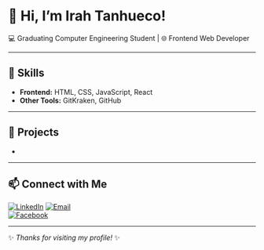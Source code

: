 # 👋 Hi, I’m Irah Tanhueco!  

💻 Graduating Computer Engineering Student | 🌐 Frontend Web Developer 

---

## 🚀 Skills  
- **Frontend:** HTML, CSS, JavaScript, React  
- **Other Tools:** GitKraken, GitHub  

---

## 📂 Projects  
-

---

## 📫 Connect with Me  
[![LinkedIn](https://img.shields.io/badge/LinkedIn-blue?logo=linkedin)]([your-linkedin-link](https://www.linkedin.com/in/irah-lourene-tanhueco-241027383/)) 
[![Email](https://img.shields.io/badge/Email-me-red?logo=gmail)](mailto:irahtanhueco9@gmail.com)  
[![Facebook](https://img.shields.io/badge/Facebook-1877F2?logo=facebook&logoColor=white)]([your-facebook-link](https://www.facebook.com/kinglxs))  

---
✨ _Thanks for visiting my profile!_ ✨

